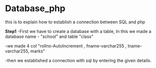 # Database_php
this is to explain how to establish a connection between SQL and php

**Step1**
-First we have to create a database with a table, In this we made a database name - "school" and table "class"

-we made 4 col "rollno-AutoIncrement , fname-varchar255 , lname- varchar255, marks"

-then we established a connection with sql by entering the given details.
